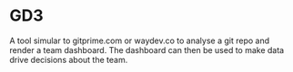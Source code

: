 # GD3
A tool simular to gitprime.com or waydev.co to analyse a git repo and render a team dashboard.
The dashboard can then be used to make data drive decisions about the team.
